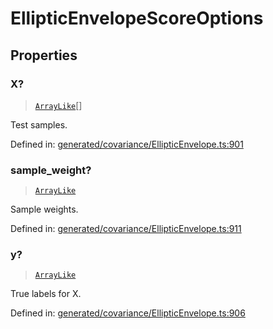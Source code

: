 # EllipticEnvelopeScoreOptions

## Properties

### X?

> [`ArrayLike`](../types/ArrayLike.md)[]

Test samples.

Defined in:  [generated/covariance/EllipticEnvelope.ts:901](https://github.com/transitive-bullshit/scikit-learn-ts/blob/122b3c0/packages/sklearn/src/generated/covariance/EllipticEnvelope.ts#L901)

### sample\_weight?

> [`ArrayLike`](../types/ArrayLike.md)

Sample weights.

Defined in:  [generated/covariance/EllipticEnvelope.ts:911](https://github.com/transitive-bullshit/scikit-learn-ts/blob/122b3c0/packages/sklearn/src/generated/covariance/EllipticEnvelope.ts#L911)

### y?

> [`ArrayLike`](../types/ArrayLike.md)

True labels for X.

Defined in:  [generated/covariance/EllipticEnvelope.ts:906](https://github.com/transitive-bullshit/scikit-learn-ts/blob/122b3c0/packages/sklearn/src/generated/covariance/EllipticEnvelope.ts#L906)
